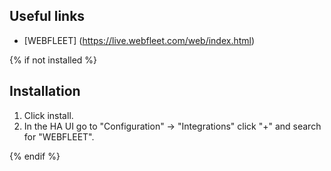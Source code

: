 ## Useful links

- [WEBFLEET] (https://live.webfleet.com/web/index.html)

{% if not installed %}
## Installation

1. Click install.
1. In the HA UI go to "Configuration" -> "Integrations" click "+" and search for "WEBFLEET".

{% endif %}